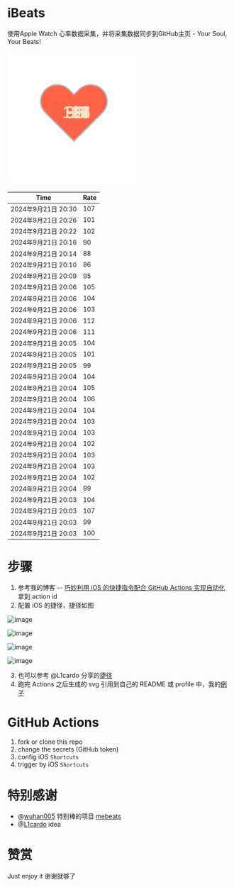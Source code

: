 # iBeats
使用Apple Watch 心率数据采集，并将采集数据同步到GitHub主页 - Your Soul, Your Beats!

![](./files/heart.svg)

<!--START_SECTION:my_heart_rate-->
| Time | Rate | 
 | ---- | ---- | 
| 2024年9月21日 20:30 | 107 |
| 2024年9月21日 20:26 | 101 |
| 2024年9月21日 20:22 | 102 |
| 2024年9月21日 20:16 | 90 |
| 2024年9月21日 20:14 | 88 |
| 2024年9月21日 20:10 | 86 |
| 2024年9月21日 20:09 | 95 |
| 2024年9月21日 20:06 | 105 |
| 2024年9月21日 20:06 | 104 |
| 2024年9月21日 20:06 | 103 |
| 2024年9月21日 20:06 | 112 |
| 2024年9月21日 20:06 | 111 |
| 2024年9月21日 20:05 | 104 |
| 2024年9月21日 20:05 | 101 |
| 2024年9月21日 20:05 | 99 |
| 2024年9月21日 20:04 | 104 |
| 2024年9月21日 20:04 | 105 |
| 2024年9月21日 20:04 | 106 |
| 2024年9月21日 20:04 | 104 |
| 2024年9月21日 20:04 | 103 |
| 2024年9月21日 20:04 | 103 |
| 2024年9月21日 20:04 | 102 |
| 2024年9月21日 20:04 | 103 |
| 2024年9月21日 20:04 | 103 |
| 2024年9月21日 20:04 | 102 |
| 2024年9月21日 20:04 | 99 |
| 2024年9月21日 20:03 | 104 |
| 2024年9月21日 20:03 | 107 |
| 2024年9月21日 20:03 | 99 |
| 2024年9月21日 20:03 | 100 |

<!--END_SECTION:my_heart_rate-->

# 步骤
1. 参考我的博客 -- [巧妙利用 iOS 的快捷指令配合 GitHub Actions 实现自动化](https://github.com/yihong0618/gitblog/issues/198) 拿到 action id
2. 配置 iOS 的捷径，捷径如图

![image](https://user-images.githubusercontent.com/15976103/122154218-0db0b480-ce97-11eb-93bb-5aec07c558dc.png)

![image](https://user-images.githubusercontent.com/15976103/122154236-186b4980-ce97-11eb-8e4b-70551a0391ae.png)

![image](https://user-images.githubusercontent.com/15976103/122154268-2d47dd00-ce97-11eb-902e-3acf292265a9.png)

![image](https://user-images.githubusercontent.com/15976103/122174055-fa144680-ceb4-11eb-9be2-3eb83cd516f7.png)

3. 也可以参考 @L1cardo 分享的[捷径](https://www.icloud.com/shortcuts/6ab6047b459c41ad822ad6b94b1c03d4)
4. 跑完 Actions 之后生成的 svg 引用到自己的 README 或 profile 中，我的[例子](https://github.com/yihong0618) 

# GitHub Actions

1. fork or clone this repo
2. change the secrets (GitHub token)
3. config iOS `Shortcuts` 
4. trigger by iOS `Shortcuts`

# 特别感谢
- @[wuhan005](https://github.com/wuhan005) 特别棒的项目 [mebeats](https://github.com/wuhan005/mebeats)
- @[L1cardo](https://github.com/L1cardo) idea

# 赞赏
Just enjoy it
谢谢就够了
